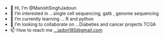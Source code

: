 - 👋 Hi, I’m @ManishSinghJadoun
- 👀 I’m interested in ...single cell sequencing, gatk , genome sequencing
- 🌱 I’m currently learning ... R and python
- 💞️ I’m looking to collaborate on ...Diabeties and cancer projects TCGA
- 📫 How to reach me ...jadon185@gmail.com

<!---
ManishSinghJadoun/ManishSinghJadoun is a ✨ special ✨ repository because its `README.md` (this file) appears on your GitHub profile.
You can click the Preview link to take a look at your changes.
--->
